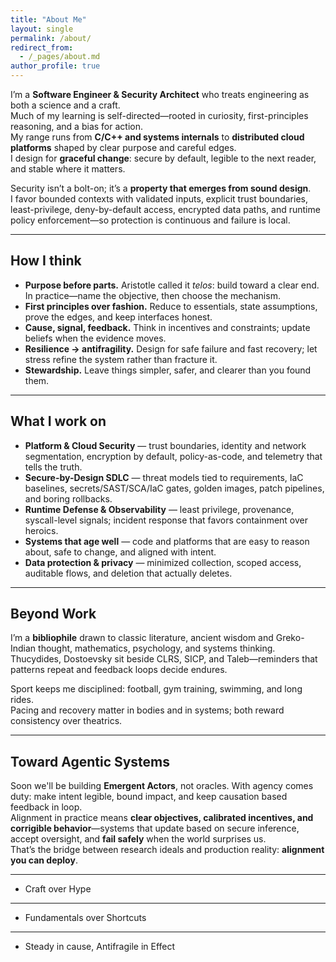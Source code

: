 ```yaml
---
title: "About Me"
layout: single
permalink: /about/
redirect_from:
  - /_pages/about.md
author_profile: true
---
```


I’m a **Software Engineer & Security Architect** who treats engineering as both a science and a craft.  
Much of my learning is self-directed—rooted in curiosity, first-principles reasoning, and a bias for action.  
My range runs from **C/C++ and systems internals** to **distributed cloud platforms** shaped by clear purpose and careful edges.  
I design for **graceful change**: secure by default, legible to the next reader, and stable where it matters.  

Security isn’t a bolt-on; it’s a **property that emerges from sound design**.  
I favor bounded contexts with validated inputs, explicit trust boundaries, least-privilege, deny-by-default access, encrypted data paths, and runtime policy enforcement—so protection is continuous and failure is local.

---

## How I think
- **Purpose before parts.** Aristotle called it *telos*: build toward a clear end. In practice—name the objective, then choose the mechanism.  
- **First principles over fashion.** Reduce to essentials, state assumptions, prove the edges, and keep interfaces honest.  
- **Cause, signal, feedback.** Think in incentives and constraints; update beliefs when the evidence moves.  
- **Resilience → antifragility.** Design for safe failure and fast recovery; let stress refine the system rather than fracture it.  
- **Stewardship.** Leave things simpler, safer, and clearer than you found them.

---

## What I work on
- **Platform & Cloud Security** — trust boundaries, identity and network segmentation, encryption by default, policy-as-code, and telemetry that tells the truth.  
- **Secure-by-Design SDLC** — threat models tied to requirements, IaC baselines, secrets/SAST/SCA/IaC gates, golden images, patch pipelines, and boring rollbacks.  
- **Runtime Defense & Observability** — least privilege, provenance, syscall-level signals; incident response that favors containment over heroics.  
- **Systems that age well** — code and platforms that are easy to reason about, safe to change, and aligned with intent.  
- **Data protection & privacy** — minimized collection, scoped access, auditable flows, and deletion that actually deletes.

---

## Beyond Work
I’m a **bibliophile** drawn to classic literature, ancient wisdom and Greko-Indian thought, mathematics, psychology, and systems thinking.  
Thucydides, Dostoevsky sit beside CLRS, SICP, and Taleb—reminders that patterns repeat and feedback loops decide  endures.  

Sport keeps me disciplined: football, gym training, swimming, and long rides.  
Pacing and recovery matter in bodies and in systems; both reward consistency over theatrics.

<!-- ---

## Core principles
**Ownership.** If it touches the user, it’s mine.  
**First principles.** Start from what must be true; earn the rest.  
**Bias for action.** Small steps, fast feedback, reversible by design.  
**Simplicity.** Reduce surfaces; clarify intent; name the invariants.  
**Antifragility.** Let stress inform the design and improve the defaults.  
**Stewardship.** Build with care; leave the system better than you found it. -->

---

## Toward Agentic Systems
Soon we'll be building **Emergent Actors**, not oracles. With agency comes duty: make intent legible, bound impact, and keep causation based feedback in loop.  
Alignment in practice means **clear objectives, calibrated incentives, and corrigible behavior**—systems that update based on secure inference, accept oversight, and **fail safely** when the world surprises us.  
That’s the bridge between research ideals and production reality: **alignment you can deploy**.

---
- Craft over Hype

---
- Fundamentals over Shortcuts

---
- Steady in cause, Antifragile in Effect